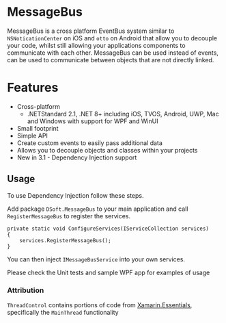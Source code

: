 # MessageBus
MessageBus is a cross platform EventBus system similar to `NSNoticationCenter` on iOS and `otto` on Android that allow you to decouple your code, whilst still allowing your applications components to communicate with each other. MessageBus can be used instead of events, can be used to communicate between objects that are not directly linked.

# Features

* Cross-platform  
  * .NETStandard 2.1, .NET 8+ including iOS, TVOS, Android, UWP, Mac and Windows with support for WPF and WinUI
* Small footprint
* Simple API
* Create custom events to easily pass additional data
* Allows you to decouple objects and classes within your projects
* New in 3.1 - Dependency Injection support

## Usage

To use Dependency Injection follow these steps.

Add package `DSoft.MessageBus` to your main application and call `RegisterMessageBus` to register the services.

	private static void ConfigureServices(IServiceCollection services)
    {
        services.RegisterMessageBus();
    }

You can then inject `IMessageBusService` into your own services.

Please check the Unit tests and sample WPF app for examples of usage

### Attribution

`ThreadControl` contains portions of code from [Xamarin.Essentials](https://github.com/xamarin/Essentials/tree/master/Xamarin.Essentials/MainThread), specifically the `MainThread` functionality
